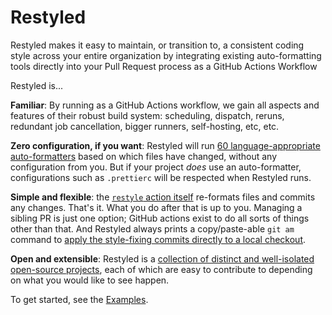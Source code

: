 # Restyled

Restyled makes it easy to maintain, or transition to, a consistent coding style
across your entire organization by integrating existing auto-formatting tools
directly into your Pull Request process as a GitHub Actions Workflow

Restyled is...

**Familiar**: By running as a GitHub Actions workflow, we gain all aspects and
features of their robust build system: scheduling, dispatch, reruns, redundant
job cancellation, bigger runners, self-hosting, etc, etc.

**Zero configuration, if you want**: Restyled will run [60 language-appropriate
auto-formatters][restylers] based on which files have changed, without any
configuration from you. But if your project _does_ use an auto-formatter,
configurations such as `.prettierc` will be respected when Restyled runs.

[restylers]: /restylers

**Simple and flexible**: the [`restyle` action itself][actions-run] re-formats
files and commits any changes. That's it. What you do after that is up to you.
Managing a sibling PR is just one option; GitHub actions exist to do all sorts
of things other than that. And Restyled always prints a copy/paste-able `git am`
command to [apply the style-fixing commits directly to a local
checkout][apply-locally].

[actions-run]: https://github.com/restyled-io/actions/tree/main/run#readme
[apply-locally]: /docs/applying-fixes-locally

**Open and extensible**: Restyled is a [collection of distinct and well-isolated
open-source projects][org], each of which are easy to contribute to depending on
what you would like to see happen.

[org]: https://github.com/restyled-io

To get started, see the [Examples][actions].

[actions]: https://github.com/restyled-io/actions?tab=readme-ov-file#usage-examples
